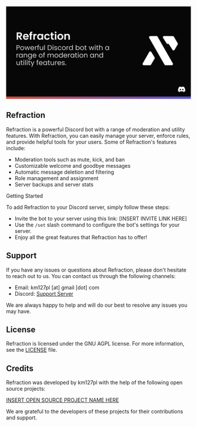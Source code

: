 ![Refraction - Powerful Discord bot with a range of moderation and utility features.](assets/thumbnail.png)

## Refraction

Refraction is a powerful Discord bot with a range of moderation and utility features. With Refraction, you can easily manage your server, enforce rules, and provide helpful tools for your users. Some of Refraction's features include:

- Moderation tools such as mute, kick, and ban
- Customizable welcome and goodbye messages
- Automatic message deletion and filtering
- Role management and assignment
- Server backups and server stats

Getting Started

To add Refraction to your Discord server, simply follow these steps:

- Invite the bot to your server using this link: [INSERT INVITE LINK HERE]
- Use the `/set` slash command to configure the bot's settings for your server.
- Enjoy all the great features that Refraction has to offer!

## Support

If you have any issues or questions about Refraction, please don't hesitate to reach out to us. You can contact us through the following channels:

- Email: km127pl [at] gmail [dot] com
- Discord: [Support Server](https://refraction.us.to/support?src=readme)

We are always happy to help and will do our best to resolve any issues you may have.

## License

Refraction is licensed under the GNU AGPL license. For more information, see the [LICENSE](LICENSE) file.
## Credits

Refraction was developed by km127pl with the help of the following open source projects:

[INSERT OPEN SOURCE PROJECT NAME HERE](https://example.com)

We are grateful to the developers of these projects for their contributions and support.
